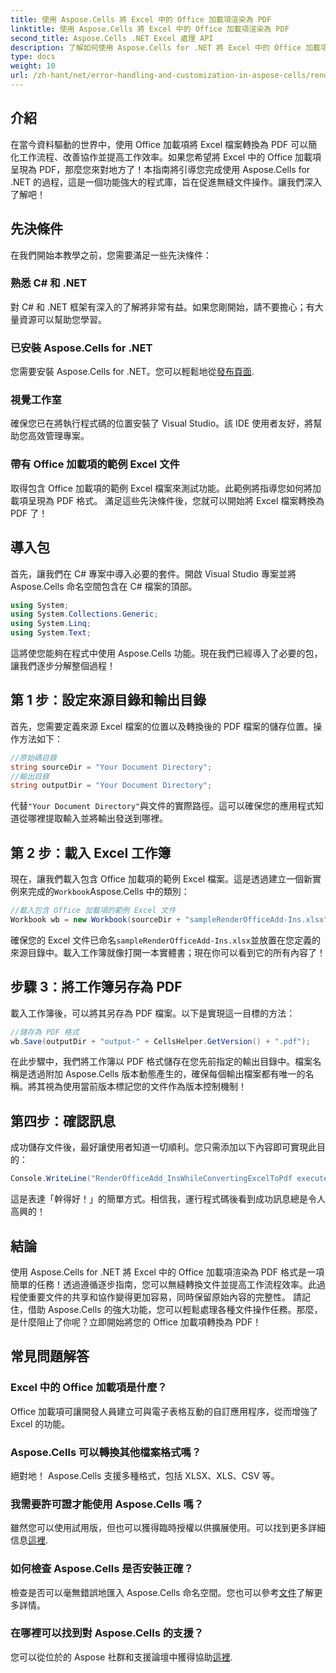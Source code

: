 ```yaml
---
title: 使用 Aspose.Cells 將 Excel 中的 Office 加載項渲染為 PDF
linktitle: 使用 Aspose.Cells 將 Excel 中的 Office 加載項渲染為 PDF
second_title: Aspose.Cells .NET Excel 處理 API
description: 了解如何使用 Aspose.Cells for .NET 將 Excel 中的 Office 加載項呈現為 PDF。按照我們的逐步教學進行高效率的文件轉換。
type: docs
weight: 10
url: /zh-hant/net/error-handling-and-customization-in-aspose-cells/render-office-add-ins/
---
```

## 介紹
在當今資料驅動的世界中，使用 Office 加載項將 Excel 檔案轉換為 PDF 可以簡化工作流程、改善協作並提高工作效率。如果您希望將 Excel 中的 Office 加載項呈現為 PDF，那麼您來對地方了！本指南將引導您完成使用 Aspose.Cells for .NET 的過程，這是一個功能強大的程式庫，旨在促進無縫文件操作。讓我們深入了解吧！
## 先決條件
在我們開始本教學之前，您需要滿足一些先決條件：
### 熟悉 C# 和 .NET
對 C# 和 .NET 框架有深入的了解將非常有益。如果您剛開始，請不要擔心；有大量資源可以幫助您學習。
### 已安裝 Aspose.Cells for .NET
您需要安裝 Aspose.Cells for .NET。您可以輕鬆地從[發布頁面](https://releases.aspose.com/cells/net/). 
### 視覺工作室
確保您已在將執行程式碼的位置安裝了 Visual Studio。該 IDE 使用者友好，將幫助您高效管理專案。
### 帶有 Office 加載項的範例 Excel 文件
取得包含 Office 加載項的範例 Excel 檔案來測試功能。此範例將指導您如何將加載項呈現為 PDF 格式。
滿足這些先決條件後，您就可以開始將 Excel 檔案轉換為 PDF 了！
## 導入包
首先，讓我們在 C# 專案中導入必要的套件。開啟 Visual Studio 專案並將 Aspose.Cells 命名空間包含在 C# 檔案的頂部。
```csharp
using System;
using System.Collections.Generic;
using System.Linq;
using System.Text;
```
這將使您能夠在程式中使用 Aspose.Cells 功能。現在我們已經導入了必要的包，讓我們逐步分解整個過程！
## 第 1 步：設定來源目錄和輸出目錄
首先，您需要定義來源 Excel 檔案的位置以及轉換後的 PDF 檔案的儲存位置。操作方法如下：
```csharp
//原始碼目錄
string sourceDir = "Your Document Directory";
//輸出目錄
string outputDir = "Your Document Directory";
```
代替`"Your Document Directory"`與文件的實際路徑。這可以確保您的應用程式知道從哪裡提取輸入並將輸出發送到哪裡。
## 第 2 步：載入 Excel 工作簿
現在，讓我們載入包含 Office 加載項的範例 Excel 檔案。這是透過建立一個新實例來完成的`Workbook`Aspose.Cells 中的類別：
```csharp
//載入包含 Office 加載項的範例 Excel 文件
Workbook wb = new Workbook(sourceDir + "sampleRenderOfficeAdd-Ins.xlsx");
```
確保您的 Excel 文件已命名`sampleRenderOfficeAdd-Ins.xlsx`並放置在您定義的來源目錄中。載入工作簿就像打開一本實體書；現在你可以看到它的所有內容了！
## 步驟 3：將工作簿另存為 PDF
載入工作簿後，可以將其另存為 PDF 檔案。以下是實現這一目標的方法：
```csharp
//儲存為 PDF 格式
wb.Save(outputDir + "output-" + CellsHelper.GetVersion() + ".pdf");
```
在此步驟中，我們將工作簿以 PDF 格式儲存在您先前指定的輸出目錄中。檔案名稱是透過附加 Aspose.Cells 版本動態產生的，確保每個輸出檔案都有唯一的名稱。將其視為使用當前版本標記您的文件作為版本控制機制！
## 第四步：確認訊息
成功儲存文件後，最好讓使用者知道一切順利。您只需添加以下內容即可實現此目的：
```csharp
Console.WriteLine("RenderOfficeAdd_InsWhileConvertingExcelToPdf executed successfully.");
```
這是表達「幹得好！」的簡單方式。相信我，運行程式碼後看到成功訊息總是令人高興的！
## 結論
使用 Aspose.Cells for .NET 將 Excel 中的 Office 加載項渲染為 PDF 格式是一項簡單的任務！透過遵循逐步指南，您可以無縫轉換文件並提高工作流程效率。此過程使重要文件的共享和協作變得更加容易，同時保留原始內容的完整性。 
請記住，借助 Aspose.Cells 的強大功能，您可以輕鬆處理各種文件操作任務。那麼，是什麼阻止了你呢？立即開始將您的 Office 加載項轉換為 PDF！
## 常見問題解答
### Excel 中的 Office 加載項是什麼？
Office 加載項可讓開發人員建立可與電子表格互動的自訂應用程序，從而增強了 Excel 的功能。
### Aspose.Cells 可以轉換其他檔案格式嗎？
絕對地！ Aspose.Cells 支援多種格式，包括 XLSX、XLS、CSV 等。
### 我需要許可證才能使用 Aspose.Cells 嗎？
雖然您可以使用試用版，但也可以獲得臨時授權以供擴展使用。可以找到更多詳細信息[這裡](https://purchase.aspose.com/temporary-license/).
### 如何檢查 Aspose.Cells 是否安裝正確？
檢查是否可以毫無錯誤地匯入 Aspose.Cells 命名空間。您也可以參考[文件](https://reference.aspose.com/cells/net/)了解更多詳情。
### 在哪裡可以找到對 Aspose.Cells 的支援？
您可以從位於的 Aspose 社群和支援論壇中獲得協助[這裡](https://forum.aspose.com/c/cells/9).